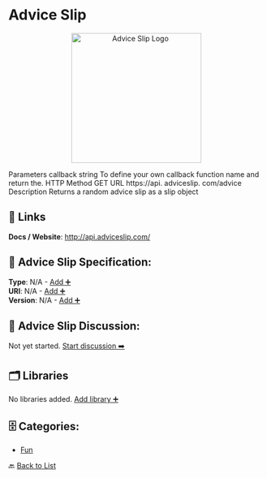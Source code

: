 # Advice Slip
<p align="center">
    <img width="256" src="https://raw.githubusercontent.com/apis-list/apis-list/main/apis/advice-slip/logo_256x256.png" alt="Advice Slip Logo"/>
</p>
Parameters callback string To define your own callback function name and return the. HTTP Method GET URL https://api. adviceslip. com/advice Description Returns a random advice slip as a slip object

##  🔗 Links
**Docs / Website**: http://api.adviceslip.com/

## 🧬 Advice Slip Specification:
**Type**: N/A - [Add ➕](https://github.com/apis-list/apis-list/edit/main/apis.yaml#L378)  
**URI**: N/A - [Add ➕](https://github.com/apis-list/apis-list/edit/main/apis.yaml#L378)  
**Version**: N/A - [Add ➕](https://github.com/apis-list/apis-list/edit/main/apis.yaml#L378)

## 💬 Advice Slip Discussion:
Not yet started. [Start discussion ➡️](https://github.com/apis-list/apis-list/discussions/new)

## 🗂️ Libraries

No libraries added. [Add library ➕](https://github.com/apis-list/apis-list/edit/main/apis.yaml#L378)    


## 🗄️ Categories:
- [Fun](https://github.com/apis-list/apis-list#fun-)

🔙  [Back to List](https://github.com/apis-list/apis-list)
